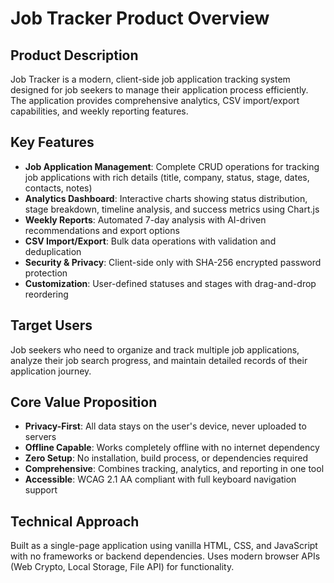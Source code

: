 # Job Tracker Product Overview

## Product Description
Job Tracker is a modern, client-side job application tracking system designed for job seekers to manage their application process efficiently. The application provides comprehensive analytics, CSV import/export capabilities, and weekly reporting features.

## Key Features
- **Job Application Management**: Complete CRUD operations for tracking job applications with rich details (title, company, status, stage, dates, contacts, notes)
- **Analytics Dashboard**: Interactive charts showing status distribution, stage breakdown, timeline analysis, and success metrics using Chart.js
- **Weekly Reports**: Automated 7-day analysis with AI-driven recommendations and export options
- **CSV Import/Export**: Bulk data operations with validation and deduplication
- **Security & Privacy**: Client-side only with SHA-256 encrypted password protection
- **Customization**: User-defined statuses and stages with drag-and-drop reordering

## Target Users
Job seekers who need to organize and track multiple job applications, analyze their job search progress, and maintain detailed records of their application journey.

## Core Value Proposition
- **Privacy-First**: All data stays on the user's device, never uploaded to servers
- **Offline Capable**: Works completely offline with no internet dependency
- **Zero Setup**: No installation, build process, or dependencies required
- **Comprehensive**: Combines tracking, analytics, and reporting in one tool
- **Accessible**: WCAG 2.1 AA compliant with full keyboard navigation support

## Technical Approach
Built as a single-page application using vanilla HTML, CSS, and JavaScript with no frameworks or backend dependencies. Uses modern browser APIs (Web Crypto, Local Storage, File API) for functionality.